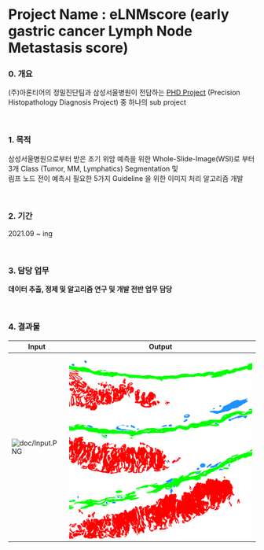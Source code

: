 # Project Name : eLNMscore (early gastric cancer Lymph Node Metastasis score)

### 0. 개요
(주)아론티어의 정밀진단팀과 삼성서울병원이 전담하는 [PHD Project](https://github.com/AhnHeeYoung/Projects-Arontier/blob/master/ICIscore/doc/PHD.PNG) (Precision Histopathology Diagnosis Project) 중 하나의 sub project   

<br />

### 1. 목적
삼성서울병원으로부터 받은 조기 위암 예측을 위한 Whole-Slide-Image(WSI)로 부터 3개 Class (Tumor, MM, Lymphatics) Segmentation 및   
림프 노드 전이 예측시 필요한 5가지 Guideline 을 위한 이미지 처리 알고리즘 개발

<br />
  
### 2. 기간
2021.09 ~ ing

<br />

### 3. 담당 업무
**데이터 추출, 정제 및 알고리즘 연구 및 개발 전반 업무 담당**   

<br />

### 4. 결과물 

| Input | Output |
|---|---|
|![doc/Input.PNG](./doc/Input.PNG)|![./doc/Output.PNG](./doc/Output.PNG)|
